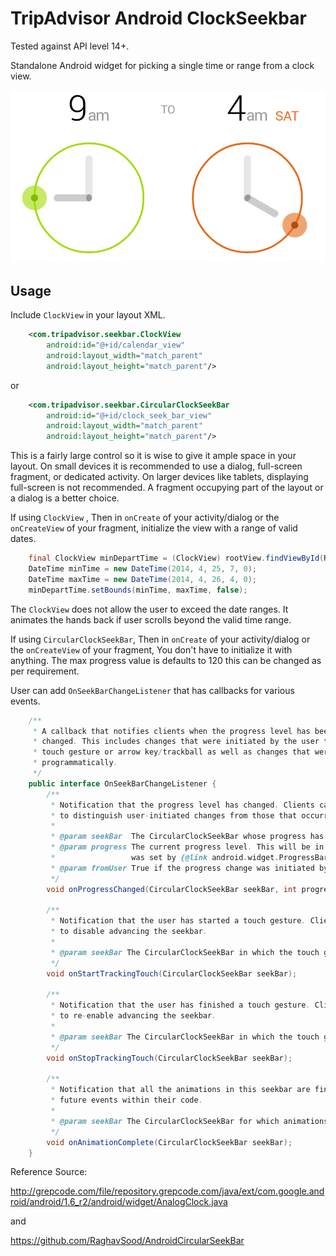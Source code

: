 TripAdvisor Android ClockSeekbar
==========================


Tested against API level 14+.

Standalone Android widget for picking a single time or range from a clock view.

![Screenshot](ScreenShot.png)

Usage
-----

Include `ClockView` in your layout XML.

```xml
    <com.tripadvisor.seekbar.ClockView
        android:id="@+id/calendar_view"
        android:layout_width="match_parent"
        android:layout_height="match_parent"/>
```


or


```xml
    <com.tripadvisor.seekbar.CircularClockSeekBar
        android:id="@+id/clock_seek_bar_view"
        android:layout_width="match_parent"
        android:layout_height="match_parent"/>
```


This is a fairly large control so it is wise to give it ample space in your layout. On small
devices it is recommended to use a dialog, full-screen fragment, or dedicated activity. On larger
devices like tablets, displaying full-screen is not recommended. A fragment occupying part of the
layout or a dialog is a better choice.

If using `ClockView` , Then in `onCreate` of your activity/dialog or the `onCreateView` of your fragment, initialize the
view with a range of valid dates.

```java
    final ClockView minDepartTime = (ClockView) rootView.findViewById(R.id.min_depart_time_clock_view);
    DateTime minTime = new DateTime(2014, 4, 25, 7, 0);
    DateTime maxTime = new DateTime(2014, 4, 26, 4, 0);
    minDepartTime.setBounds(minTime, maxTime, false);
```


The `ClockView` does not allow the user to exceed the date ranges. It animates the hands back if user scrolls beyond the valid time range.


If using `CircularClockSeekBar`, Then in `onCreate` of your activity/dialog or the `onCreateView` of your fragment, You don't
have to initialize it with anything. The max progress value is defaults to 120 this can be changed as per requirement.

User can add `OnSeekBarChangeListener` that has callbacks for various events.

```java
    /**
     * A callback that notifies clients when the progress level has been
     * changed. This includes changes that were initiated by the user through a
     * touch gesture or arrow key/trackball as well as changes that were initiated
     * programmatically.
     */
    public interface OnSeekBarChangeListener {
        /**
         * Notification that the progress level has changed. Clients can use the fromUser parameter
         * to distinguish user-initiated changes from those that occurred programmatically.
         *
         * @param seekBar  The CircularClockSeekBar whose progress has changed
         * @param progress The current progress level. This will be in the range 0..max where max
         *                 was set by {@link android.widget.ProgressBar#setMax(int)}. (The default value for max is 100.)
         * @param fromUser True if the progress change was initiated by the user.
         */
        void onProgressChanged(CircularClockSeekBar seekBar, int progress, boolean fromUser);

        /**
         * Notification that the user has started a touch gesture. Clients may want to use this
         * to disable advancing the seekbar.
         *
         * @param seekBar The CircularClockSeekBar in which the touch gesture began
         */
        void onStartTrackingTouch(CircularClockSeekBar seekBar);

        /**
         * Notification that the user has finished a touch gesture. Clients may want to use this
         * to re-enable advancing the seekbar.
         *
         * @param seekBar The CircularClockSeekBar in which the touch gesture began
         */
        void onStopTrackingTouch(CircularClockSeekBar seekBar);

        /**
         * Notification that all the animations in this seekbar are finished. Clients may use this to trigger
         * future events within their code.
         *
         * @param seekBar The CircularClockSeekBar for which animations are complete.
         */
        void onAnimationComplete(CircularClockSeekBar seekBar);
    }
```


Reference Source: 

http://grepcode.com/file/repository.grepcode.com/java/ext/com.google.android/android/1.6_r2/android/widget/AnalogClock.java

and 

https://github.com/RaghavSood/AndroidCircularSeekBar
